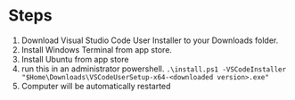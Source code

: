 # Steps

1. Download Visual Studio Code User Installer to your Downloads folder.
2. Install Windows Terminal from app store.
3. Install Ubuntu from app store
4. run this in an administrator powershell. `.\install.ps1 -VSCodeInstaller "$Home\Downloads\VSCodeUserSetup-x64-<downloaded version>.exe"` 
5. Computer will be automatically restarted